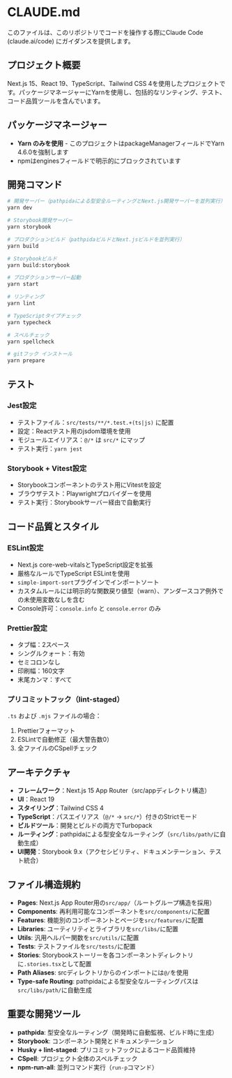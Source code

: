 # CLAUDE.md

このファイルは、このリポジトリでコードを操作する際にClaude Code (claude.ai/code) にガイダンスを提供します。

## プロジェクト概要

Next.js 15、React 19、TypeScript、Tailwind CSS 4を使用したプロジェクトです。パッケージマネージャーにYarnを使用し、包括的なリンティング、テスト、コード品質ツールを含んでいます。

## パッケージマネージャー

- **Yarn のみを使用** - このプロジェクトはpackageManagerフィールドでYarn 4.6.0を強制します
- npmはenginesフィールドで明示的にブロックされています

## 開発コマンド

```bash
# 開発サーバー（pathpidaによる型安全ルーティングとNext.js開発サーバーを並列実行）
yarn dev

# Storybook開発サーバー
yarn storybook

# プロダクションビルド（pathpidaビルドとNext.jsビルドを並列実行）
yarn build

# Storybookビルド
yarn build:storybook

# プロダクションサーバー起動
yarn start

# リンティング
yarn lint

# TypeScriptタイプチェック
yarn typecheck

# スペルチェック
yarn spellcheck

# gitフック インストール
yarn prepare
```

## テスト

### Jest設定
- テストファイル：`src/tests/**/*.test.+(ts|js)` に配置
- 設定：Reactテスト用のjsdom環境を使用
- モジュールエイリアス：`@/*` は `src/*` にマップ
- テスト実行：`yarn jest`

### Storybook + Vitest設定
- Storybookコンポーネントのテスト用にVitestを設定
- ブラウザテスト：Playwrightプロバイダーを使用
- テスト実行：Storybookサーバー経由で自動実行

## コード品質とスタイル

### ESLint設定

- Next.js core-web-vitalsとTypeScript設定を拡張
- 厳格なルールでTypeScript ESLintを使用
- `simple-import-sort`プラグインでインポートソート
- カスタムルールには明示的な関数戻り値型（warn）、アンダースコア例外での未使用変数なしを含む
- Console許可：`console.info` と `console.error` のみ

### Prettier設定

- タブ幅：2スペース
- シングルクォート：有効
- セミコロンなし
- 印刷幅：160文字
- 末尾カンマ：すべて

### プリコミットフック（lint-staged）

`.ts` および `.mjs` ファイルの場合：

1. Prettierフォーマット
2. ESLintで自動修正（最大警告数0）
3. 全ファイルのCSpellチェック

## アーキテクチャ

- **フレームワーク**：Next.js 15 App Router（src/appディレクトリ構造）
- **UI**：React 19
- **スタイリング**：Tailwind CSS 4
- **TypeScript**：パスエイリアス（`@/*` → `src/*`）付きのStrictモード
- **ビルドツール**：開発とビルドの両方でTurbopack
- **ルーティング**：pathpidaによる型安全なルーティング（`src/libs/path/`に自動生成）
- **UI開発**：Storybook 9.x（アクセシビリティ、ドキュメンテーション、テスト統合）

## ファイル構造規約

- **Pages**: Next.js App Router用の`src/app/`（ルートグループ構造を採用）
- **Components**: 再利用可能なコンポーネントを`src/components/`に配置
- **Features**: 機能別のコンポーネントとページを`src/features/`に配置
- **Libraries**: ユーティリティとライブラリを`src/libs/`に配置
- **Utils**: 汎用ヘルパー関数を`src/utils/`に配置
- **Tests**: テストファイルを`src/tests/`に配置
- **Stories**: Storybookストーリーを各コンポーネントディレクトリに`.stories.tsx`として配置
- **Path Aliases**: srcディレクトリからのインポートには`@/`を使用
- **Type-safe Routing**: pathpidaによる型安全なルーティングパスは`src/libs/path/`に自動生成

## 重要な開発ツール

- **pathpida**: 型安全なルーティング（開発時に自動監視、ビルド時に生成）
- **Storybook**: コンポーネント開発とドキュメンテーション
- **Husky + lint-staged**: プリコミットフックによるコード品質維持
- **CSpell**: プロジェクト全体のスペルチェック
- **npm-run-all**: 並列コマンド実行（`run-p`コマンド）
